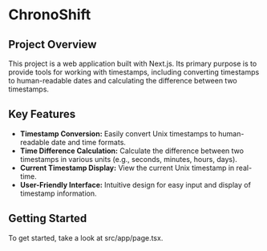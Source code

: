 # ChronoShift

## Project Overview

This project is a web application built with Next.js. Its primary purpose is to provide tools for working with timestamps, including converting timestamps to human-readable dates and calculating the difference between two timestamps.

## Key Features

*   **Timestamp Conversion:** Easily convert Unix timestamps to human-readable date and time formats.
*   **Time Difference Calculation:** Calculate the difference between two timestamps in various units (e.g., seconds, minutes, hours, days).
*   **Current Timestamp Display:** View the current Unix timestamp in real-time.
*   **User-Friendly Interface:** Intuitive design for easy input and display of timestamp information.

## Getting Started

To get started, take a look at src/app/page.tsx.
